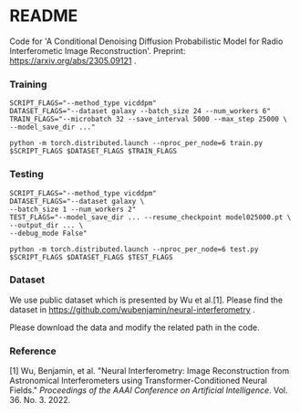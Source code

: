 # README

Code for 'A Conditional Denoising Diffusion Probabilistic Model for Radio Interferometic Image Reconstruction'.
Preprint: https://arxiv.org/abs/2305.09121 .



### Training

```
SCRIPT_FLAGS="--method_type vicddpm"
DATASET_FLAGS="--dataset galaxy --batch_size 24 --num_workers 6"
TRAIN_FLAGS="--microbatch 32 --save_interval 5000 --max_step 25000 \
--model_save_dir ..."

python -m torch.distributed.launch --nproc_per_node=6 train.py $SCRIPT_FLAGS $DATASET_FLAGS $TRAIN_FLAGS
```

### Testing

```
SCRIPT_FLAGS="--method_type vicddpm"
DATASET_FLAGS="--dataset galaxy \
--batch_size 1 --num_workers 2"
TEST_FLAGS="--model_save_dir ... --resume_checkpoint model025000.pt \
--output_dir ... \
--debug_mode False"

python -m torch.distributed.launch --nproc_per_node=6 test.py $SCRIPT_FLAGS $DATASET_FLAGS $TEST_FLAGS
```

### Dataset

We use public dataset which is presented by Wu et al.[1]. Please find the dataset in https://github.com/wubenjamin/neural-interferometry .

Please download the data and modify the related path in the code.



### Reference

[1] Wu, Benjamin, et al. "Neural Interferometry: Image Reconstruction from Astronomical Interferometers using Transformer-Conditioned Neural Fields." *Proceedings of the AAAI Conference on Artificial Intelligence*. Vol. 36. No. 3. 2022.
